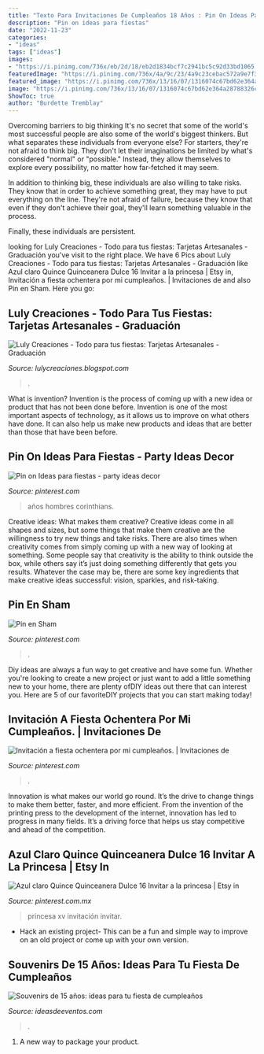 ```yaml
---
title: "Texto Para Invitaciones De Cumpleaños 18 Años : Pin On Ideas Para Fiestas"
description: "Pin on ideas para fiestas"
date: "2022-11-23"
categories:
- "ideas"
tags: ["ideas"]
images:
- "https://i.pinimg.com/736x/eb/2d/18/eb2d1834bcf7c2941bc5c92d33bd1065.jpg"
featuredImage: "https://i.pinimg.com/736x/4a/9c/23/4a9c23cebac572a9e7f3775b138395ba.jpg"
featured_image: "https://i.pinimg.com/736x/13/16/07/1316074c67bd62e364a28788326c1f32.jpg"
image: "https://i.pinimg.com/736x/13/16/07/1316074c67bd62e364a28788326c1f32.jpg"
ShowToc: true
author: "Burdette Tremblay"
---
```



Overcoming barriers to big thinking
It's no secret that some of the world's most successful people are also some of the world's biggest thinkers. But what separates these individuals from everyone else?
For starters, they're not afraid to think big. They don't let their imaginations be limited by what's considered "normal" or "possible." Instead, they allow themselves to explore every possibility, no matter how far-fetched it may seem.

In addition to thinking big, these individuals are also willing to take risks. They know that in order to achieve something great, they may have to put everything on the line. They're not afraid of failure, because they know that even if they don't achieve their goal, they'll learn something valuable in the process.

 Finally, these individuals are persistent.

	

		
looking for Luly Creaciones - Todo para tus fiestas: Tarjetas Artesanales - Graduación you've visit to the right place. We have 6 Pics about Luly Creaciones - Todo para tus fiestas: Tarjetas Artesanales - Graduación like Azul claro Quince Quinceanera Dulce 16 Invitar a la princesa | Etsy in, Invitación a fiesta ochentera por mi cumpleaños. | Invitaciones de and also Pin en Sham. Here you go:
		
    
## Luly Creaciones - Todo Para Tus Fiestas: Tarjetas Artesanales - Graduación

<img loading=lazy src="https://4.bp.blogspot.com/-679EwOSqUXg/T16rtbBfHLI/AAAAAAAAAHA/WnnCxmgRtRc/s1600/luly+(16).JPG" onerror="this.onerror=null;this.src='https://tse2.mm.bing.net/th?id=OIP.1YZm0z_zOfpBzkvwTwSxqwHaFj&amp;pid=15.1';" alt="Luly Creaciones - Todo para tus fiestas: Tarjetas Artesanales - Graduación">

_Source: lulycreaciones.blogspot.com_

>. 

	

What is invention?
Invention is the process of coming up with a new idea or product that has not been done before. Invention is one of the most important aspects of technology, as it allows us to improve on what others have done. It can also help us make new products and ideas that are better than those that have been before.

    
## Pin On Ideas Para Fiestas - Party Ideas Decor

<img loading=lazy src="https://i.pinimg.com/736x/4a/9c/23/4a9c23cebac572a9e7f3775b138395ba.jpg" onerror="this.onerror=null;this.src='https://tse1.mm.bing.net/th?id=OIP.wl9Ii3I_fBC01YYS_5rGxAHaHa&amp;pid=15.1';" alt="Pin on Ideas para fiestas - party ideas decor">

_Source: pinterest.com_

>años hombres corinthians. 

	

Creative ideas: What makes them creative?
Creative ideas come in all shapes and sizes, but some things that make them creative are the willingness to try new things and take risks. There are also times when creativity comes from simply coming up with a new way of looking at something. Some people say that creativity is the ability to think outside the box, while others say it’s just doing something differently that gets you results. Whatever the case may be, there are some key ingredients that make creative ideas successful: vision, sparkles, and risk-taking.

    
## Pin En Sham

<img loading=lazy src="https://i.pinimg.com/736x/eb/2d/18/eb2d1834bcf7c2941bc5c92d33bd1065.jpg" onerror="this.onerror=null;this.src='https://tse4.mm.bing.net/th?id=OIP.8E2WdcDogEcMj8f_0WM9CgAAAA&amp;pid=15.1';" alt="Pin en Sham">

_Source: pinterest.com_

>. 

	

Diy ideas are always a fun way to get creative and have some fun. Whether you're looking to create a new project or just want to add a little something new to your home, there are plenty ofDIY ideas out there that can interest you. Here are 5 of our favoriteDIY projects that you can start making today!

    
## Invitación A Fiesta Ochentera Por Mi Cumpleaños. | Invitaciones De

<img loading=lazy src="https://i.pinimg.com/736x/ba/8a/3a/ba8a3a75ce48850a2d1fd3f4fef41964--s-party-fede.jpg" onerror="this.onerror=null;this.src='https://tse3.mm.bing.net/th?id=OIP.zM9Pncl2mjUcr-gOdwVJcgDUEs&amp;pid=15.1';" alt="Invitación a fiesta ochentera por mi cumpleaños. | Invitaciones de">

_Source: pinterest.com_

>. 

	

Innovation is what makes our world go round. It’s the drive to change things to make them better, faster, and more efficient. From the invention of the printing press to the development of the internet, innovation has led to progress in many fields. It’s a driving force that helps us stay competitive and ahead of the competition.

    
## Azul Claro Quince Quinceanera Dulce 16 Invitar A La Princesa | Etsy In

<img loading=lazy src="https://i.pinimg.com/736x/13/16/07/1316074c67bd62e364a28788326c1f32.jpg" onerror="this.onerror=null;this.src='https://tse3.mm.bing.net/th?id=OIP.Vf-bDHeXdO4_maH2CMokkAHaEf&amp;pid=15.1';" alt="Azul claro Quince Quinceanera Dulce 16 Invitar a la princesa | Etsy in">

_Source: pinterest.com.mx_

>princesa xv invitación invitar. 

	

- Hack an existing project- This can be a fun and simple way to improve on an old project or come up with your own version.

    
## Souvenirs De 15 Años: Ideas Para Tu Fiesta De Cumpleaños

<img loading=lazy src="http://ideasdeeventos.com/wp-content/uploads/2014/12/souvenir-para-15-anos-forma-antifaz-nombre-grabado-idea-preciosa.jpg" onerror="this.onerror=null;this.src='https://tse3.mm.bing.net/th?id=OIP.ZFRquHx-eE7Q5QzwEydgHwHaFD&amp;pid=15.1';" alt="Souvenirs de 15 años: ideas para tu fiesta de cumpleaños">

_Source: ideasdeeventos.com_

>. 

	

1. A new way to package your product.

